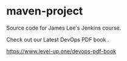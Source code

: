# maven-project
Source code for James Lee's Jenkins course.

Check out our Latest DevOps PDF book .

https://www.level-up.one/devops-pdf-book
